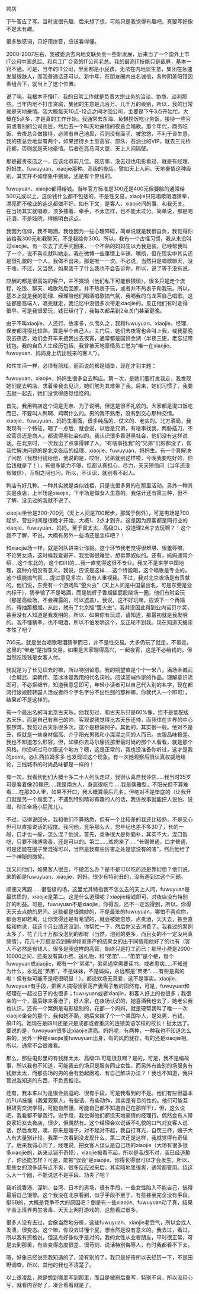 鸭店

下午答应了写。当时说很有趣，后来想了想，可能只是我觉得有趣吧，真要写好像不是太有趣。

很多敏感词，只好用拼音，应该看得懂。

2000-2007左右，我被委派去内地文联负责一些新发展，后来当了一个国外上市IT公司中国总监、和兵工厂合资的IT公司老总。我的最高IT技能只是截屏，基本一窍不通。可是，当年的IT公司，里面都是小屁孩，无法在内地谈生意，集团在急速发展很缺人，而我普通话还可以、新中年，在朋友圈内出名诚信，各种阴差阳错因素组合下，就当上了这个位置。

说了嘛，我根本不懂IT，我的日常工作就是负责大宗业务的洽谈、协商、谈判那些。当年内地不打击贪腐，集团的生意是几百万、几千万的级别，所以，我的日常就是天地豪情。我大概每天10点-12点之间才回公司，主要是下午3点开始忙。大概在5点多，才是真的工作开始。我通常去东海、鱼翅捞饭吃业务饭，接待一些官员或者别的公司高层，然后去一个叫天地豪情的夜总会唱歌。那个年代，商务吃饭、去夜总会做接待，必须有自己地盘，否则没有面子、被忽悠，不利于谈生意。我的夜总会地盘有两个，如果接待乡土型高官、部队、石油业的VIP，就去三元桥花都，否则就是天地豪情。后者在亮马河大厦、天上人间隔壁。

那是最贵夜店之一，应该北京前几位。夜店嘛，没去过也电影看过，就是有经理、妈妈生、fuwuyuan、xiaojie那种。高级的夜店，譬如天上人间、天地豪情这种级别，其实并不如想象中猥琐，还是有个界线的。

fuwuyuan、xiaojie都得给钱。当年官方标准是300还是400元但要脸的通常给500元或以上。这价钱什么都不包括的，不是性交易。xiaojie只陪唱歌喝酒猜拳，漂亮而不敬业的连这都做不好。如有下文，是客人、xiaojie间的事，和我无关。在当场其实就唱歌，顶多搂着、牵手，不太怎样，也不能太过分。简单说，那是喝花酒，不是妓院，得搞明白这点。

我因为信仰，我不喝酒。我也因为一些心理障碍，简单说就是我很自负，我觉得你该给我300元和我聊天，不是我给你300。所以，我有一个古怪习惯，我从来没叫过xiaojie。有一次去了洗手间回来，一个不熟的妈妈生以为我是装，已经帮我叫了一个，说不喜欢就叫她走。我在微博一些事情上辛辣、嘴损，但在现实中其实还是很礼貌的一个人，我做不出来。那是唯一一次。不必说，当然只是唱歌聊天，没干啥。不过，又当然，如果我干了什么我也不会告诉你，所以，说了等于没有说。

应酬的都是很高端的客户，并不猥琐（他们私下可能很猥琐），很多只是走个流程，吃饭、聊天、唱歌然后回家，并不热衷于玩，或者并不热衷于和我玩。所以，基本上就是我的助理、经理陪他们喝酒唱歌搞气氛，我喝我的乌龙茶自己唱歌。这些都是高端人，唱完就走，我记忆中没很多次带走xiaojie的。反正他们有时走得很早，可是我很爱玩，钱已经付了，我每次都呆到2点关门甚至更晚。

由于不叫xiaojie、人还行、故事多，久而久之，我和fuwuyuan、xiaojie、经理、保安都混得比较熟，算是半个自己人。关门后，她们去夜宵也会叫上我，或我那晚没去夜店，她们会开车来接我出去夜宵，通常都是国贸金湖（半夜三更，老忘记带钱包。我的自负人生经历包括，我曾被天地豪情员工誉为“唯一在xiaojie、fuwuyuan、妈妈身上坑出钱来的客人”）。

和性生活一样，必须有前戏。前面说的都是铺垫，现在才到主题：

fuwuyuan、xiaojie、妈妈生很多会去鸭店。第一次，是她们要打发我走，我发现她们是去鸭店，求着带我去见识，她们勉为其难带了我。后来，她们习惯了，我要去就一起去，她们没觉得感觉怪怪的。

首先，我用鸭店这个词是无奈、为了说明，但这是很不礼貌的。大家都是混口饭吃而已，不要叫人鸭啊、鸡啊什么的。男的我不熟悉，没有到交心那种交情。xiaojie、fuwuyuan、妈妈生里面，很多纯品的、仗义的、老实的。北方酒局，我发现有一个特征，喝了一点后，就会说，以后是兄弟，有啥事找我，两胁插刀，不论官员还是商人，都说得黑社会似的。我认识很多香港黑社会，他们没有这样说话。在北京时，一次我出了点事得罪了人，“有啥事找我”的“兄弟”们影都没了，帮我忙解决问题的是北京夜店的经理、xiaojie、fuwuyuan、妈妈生。有一个真解决了问题（我想付钱给他，他说的是，哎呀，兄弟就别这样啦，今晚我要吃好的，你给钱就是了！），有很多能力不够，但都认真担心、尽力，天天短信问（当年还没有微信），互相之间也问。所以，不认识，就别看不起人。

鸭店有好几种。一种其实就是类似钱柜，只是说很多男的在那里活动。另外一种其实是夜店，上半场是xiaojie，下半场是做女人生意的。我估计还有第三种，但不了解、没见过的我就不说了。

xiaojie坐台是300-700元（天上人间是700起步，那属于例外），可是男场是700起步。营业时间是很晚才开始，大概1、2点才到齐。这是因为顾客都是同行业的xiaojie、fuwuyuan、妈妈。至于富太太、高级OL，没道理2点才去玩啊？！这个我不了解，不说。大概有另外一些场还是怎样吧？！

和xiaojie场一样，就是列队进来让你挑。这个环节我老觉得很难堪、很羞辱嘛，不论男女场，这时候我爱避开，我觉得很难受，想卖黑奴似的。还有，妈妈通常介绍....这个东北的，这个四川的....我一直觉得这很不专业。我又不是来学中国地理，这种介绍没有意义。我说，应该是这样.....这个特能喝，这个唱歌是专业的，这个很能搞气氛.....提过意见多次，没有人重视我。不过，我对北京夜场是有贡献的。他们说，东莞有一个游戏叫“萤火虫”（天上人间是中国最出名，可是东莞是业内标干），猜拳输了不是喝酒，而是脱裤子香烟插屁股绕场一圈，他们有时会玩（那是高级场，不会裸露的，可以遮盖）。我说，这不好玩嘛，应该下一个再输的，得抽那根烟。从此，就有了北京版“萤火虫”。我并没因此得到业内诺贝尔奖，甚至没有人知道是我发明的。所以，如果你有玩过，请知道，那最初就是我发明的。我不懂猜拳，也不喝酒，所以不怕发明这个，反正轮不到我。现在知道天蝎座本性了吧？

700元，就是坐台唱歌喝酒猜拳而已，并不是性交易。大多仍玩了就走，不带走。这里的“带走”是指性交易。如果是大家聊得高兴，一起夜宵，这是不必给钱的，但当然吃饭钱是女客人付。

我就是为了长见识去的嘛，所以特别留意。我的期望值是个个一米八，满场金城武（金城武、梁朝伟、范冰冰是我用的代名词啦。阅读高端作家的作品，理解意识流即可，不必抠细节，知道我意思即可，年轻小读者可以自己代入别的名字，现在都流行娘娘腔韩国人活或者四个字名字分不出性别的那种嘛，你就代入一个即可），结果却不是这样的。

有一个最出名的叫北京古天乐。他我见过，和古天乐只是60%像，但不是低配版古天乐，而是自己有自己的帅，客观说我觉得比古天乐还帅，而我住在世界的中心铜锣湾，我见过古天乐很多次。这个是极端例子。其他的，其实很一般。绝对不是丑，但就是一些身材偏高、介乎阳光男孩和小混混之间的人而已。衣服品味极差。我也不知道怎么形容，但，如果你去马尔康找那里最时尚的那个人看看，就是那个风格。你没听过马尔康这个地方？嗯，这是正常的，我也没准备你听过，这才是我的point。@扎西拉姆多多 也发现过这个现象。有一次她观察后很认真权威地结论，三线城市的时尚品味都是一样的！

有一次，我看到他们大概十多二十人列队走过，我很认真自我评估.....我当时35岁可是看着像20尾巴.....我是南方人，身高很吃亏.....我是儒雅型，不阳光但不算难看.....在那20人里，如果不开口，我大概算最后几名，但绝对不是垫底的（让我开口就是另一个局面了，不遇到特别精彩有趣的人的话，我讲故事就能把人说怕、说湿，秒杀全场小屁孩儿）。

不过，话得说回头。我和他们不算熟悉，但有一个比较差的我还比较熟，不是交心但可以直接说话的程度。我问他，竞争那么大，您年纪也差不多30了，长的一般，口才也一般，怎么混？他说，首先，竞争很大是你脑补，其实不大，混口饭吃，只要不赌博吸毒，还是可以的。第二......戏肉来了.....“长得普通，口才普通，可是还能在圈子里混得可以，当然是我有些厉害之处是您没有的咯”，然后他给了一个神秘的微笑。

我又问他们，如果客人很丑，不硬怎么办？是不是可以吃药还是靠幻想？他们说，来的都是fuwuyuan、xiaojie、妈妈，很少有特别丑的，没有遇到过这个问题。

顺便又离题......很高级的场，这里尤其特指我不怎么去的天上人间，fuwuyuan是最优质的，xiaojie是第二。这是什么道理呢？xiaojie给钱即可，对夜店没有特别好的利益。可是，fuwuyuan不是xiaojie，你得泡，还不一定泡得到，所以，你得天天去点她的房间。这些都是很微妙的，不是最笨的fuwuyuan，哪怕不喜欢你，都会若即若离，让你觉得还是有希望的，就会被她忽悠，点贵酒，天天去，甚至直接和你说，我这个月业绩还没到，你帮忙一下，然后你又去消费了。我看过的案例太多了，花了几十万都没泡到的都有（当然，泡到的更多，而且女的不一定没用真感情），花几十万都没泡到搞得倾家荡产的结果女的出于同情和他好了的也有（客人不必然是有钱人，很多是我这样的高管，始终只是打工而已；那里小费是2000-10000之间，还美没有算小费、送礼物，和“弟弟”......“弟弟”是个梗，每个fuwuyuan或xiaojie，都有一个”弟弟“，弟弟通常需要读书，或者患病.....不知道为什么，永远是”弟弟“，不是妹妹，不是妈妈，永远都是”弟弟“......有些是真的啦！但有些可能不是吧很明显！）。都说欢场无真爱，这不是事实。xiaojie、fuwuyuan有手段，把客人搞得倾家荡产妻离子散的固然有，可是，fuwuyuan和经理在一起过日子的也很多；fuwuyuan或者xiaojie，和客人好上的也很多；我很亲的一个，最后嫁来香港了，好人家，在夜场认识的，她喜酒我也去了，她老公我也认识。还有一个案例是电影级别的，花都一个妈妈，就是硬帮我叫了唯一一次xiaojie坐台的那个，我和她不熟，她后来嫁了个一个美国华人，是处男，有钱，搞IT的。她现在是四川还是只是成都或者重庆的连锁英语学校的校长！扯太远了。要说的是，fuwuyuan很多比xiaojie漂亮。妈妈呢，有两种，一种我也不知道怎么来的，另外一种是xiaojie或fuwuyuan出身，有的风韵犹存，有的还是xiaojie相。所以，通常不会很难看。

那么，那些电影里的有钱胖太太、高级OL可能很丑啊？是的，可是，我不是编故事，所以我也不知道，可能我去的场只是服务同业女性，而另外有些别的场服务有钱胖太太，而那些场的男的会有勃起困难、有自己解决办法？！我也不知道，我只管说我知道的东西，不负责推论。

还有，我本来以为是很会挑逗的、很有手段，可是我看到的不是。他们有些很基本的PUA技能（我爱观察人，有些话、有些动作，其实是有目的性的。他们可能互相研究交流学得，可能自然懂，可能自己都不知道自己在那样干），但，这么说吧，我看都不够我行。说手段，我觉得他们都没天地豪情的经理行。偶然会有人带良家妇女去夜店，很少，但偶然有。这个经理会以说话不礼貌的口气对女客人说话，然后发现，噢，原来是嫂子，对不起对不起，我自打耳光、自罚三杯，嫂子大人有大量别计较。我第一次看到没发现什么。第二次还是这样，我就觉得有奇怪了。后来我诚心问了，经理说，把女客人误认是自己场的xiaojie（大场有很多很多xiaojie的，新来认错不奇怪），xiaojie被看不起，所以是我很不对，我已经道歉了，你还能怎样？可是，能被“误会”是xiaojie，你得长得很可以才会发生。所以，那些女的顶多装有点不爽，很多反应过来后，其实暗地里很爽，通常都管用。绕这么大一个圈，不能说这不是手段、功夫了吧？

我听说香港、深圳、台湾、日本的男场，很有手段，一些女性陷入不能自己，搞得最后自己很惨。这个我没在北京看到，似乎手段不至于，有些甚至完全没有手段，挺SB的，大概是竞争不大的原因吧？倒是有一些xiaojie、fuwuyuan动了真，结果辛苦上班养男生吸毒、天天上网打游戏的，这些看过很多。

很多人没有去过，会像当然地分析，这些fuwuyuan、xiaojie老受气，所以会找人发泄，很变态。这个嘛，你没去过懂个屁，想当然是没有意义的。我去过，看过，所以我有资格说，但这点好像似乎是对的。我的女性从业者朋友，平时很正常，可是去到那里，有些变得态度很差、很苛刻、说话特别侮辱人，有时我都看不下去。

嗯，好象已经说完我知道的了，没有别的了。我只是好奇所以去经历一下，不是田野调查，所以，其他的我也不清楚了。

以上很凌乱，就是想到哪里写到那里，而且是被删后重写，特别不爽，所以没用心写，就看内容好了，凑合看看就是了。
